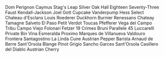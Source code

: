 Dom Perignon
Caymus
Stag's Leap
Silver Oak
Hall Eighteen Seventy-Three
Faust
Kendall-Jackson
Joel Gott
Cupcake
Vanderpump
Hess Select
Chateau d'Esclans
Louis Roederer
Duckhorn
Burnier
Renessans
Chateay Tamagne
Salveto
El Paso
Petit Verdot
Toucas
Pfefferer
Vega del Campo
Tribu
Campo Viejо
Folonari
Fetzer
19 Crimes
Bruni
Parallele 45
Luccarelli
Private Bin
Vina Esmeralda
Proximo
Marques de Villanueva
Valdouro
Frontera
Santagostino
La Linda
Cune
Austrian Pepper
Barista
Arnaud de Berre
Sant'Orsola
Blange
Pinot Grigio
Sancho Garces
Sant'Orsola
Casillero del Diablo
Austrian Cherry